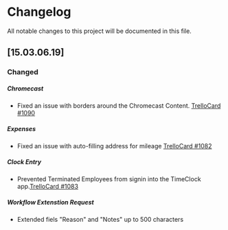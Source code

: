 # Changelog
All notable changes to this project will be documented in this file.


## [15.03.06.19]

### Changed
##### Chromecast
- Fixed an issue with borders around the Chromecast Content. [TrelloCard #1090](https://trello.com/c/fqZyiN7Q/1090-chromecast-content-size-issue)
##### Expenses
- Fixed an issue with auto-filling address for mileage [TrelloCard #1082](https://trello.com/c/2SRWZK5x/1082-address-for-mileage-is-auto-filling-a-random-address-when-manual-typing-in-the-address-field)
##### Clock Entry
- Prevented Terminated Employees from signin into the TimeClock app.[TrelloCard #1083](https://trello.com/c/CLTtQJAM/1083-prevent-term-employees-from-clocking-in-out-of-tracks-time-clock)
##### Workflow Extenstion Request
- Extended fiels "Reason" and "Notes" up to 500 characters
